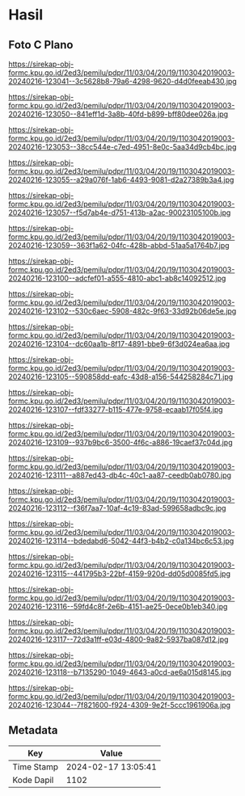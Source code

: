 # Hasil

## Foto C Plano

https://sirekap-obj-formc.kpu.go.id/2ed3/pemilu/pdpr/11/03/04/20/19/1103042019003-20240216-123041--3c5628b8-79a6-4298-9620-d4d0feeab430.jpg

https://sirekap-obj-formc.kpu.go.id/2ed3/pemilu/pdpr/11/03/04/20/19/1103042019003-20240216-123050--841eff1d-3a8b-40fd-b899-bff80dee026a.jpg

https://sirekap-obj-formc.kpu.go.id/2ed3/pemilu/pdpr/11/03/04/20/19/1103042019003-20240216-123053--38cc544e-c7ed-4951-8e0c-5aa34d9cb4bc.jpg

https://sirekap-obj-formc.kpu.go.id/2ed3/pemilu/pdpr/11/03/04/20/19/1103042019003-20240216-123055--a29a076f-1ab6-4493-9081-d2a27389b3a4.jpg

https://sirekap-obj-formc.kpu.go.id/2ed3/pemilu/pdpr/11/03/04/20/19/1103042019003-20240216-123057--f5d7ab4e-d751-413b-a2ac-90023105100b.jpg

https://sirekap-obj-formc.kpu.go.id/2ed3/pemilu/pdpr/11/03/04/20/19/1103042019003-20240216-123059--363f1a62-04fc-428b-abbd-51aa5a1764b7.jpg

https://sirekap-obj-formc.kpu.go.id/2ed3/pemilu/pdpr/11/03/04/20/19/1103042019003-20240216-123100--adcfef01-a555-4810-abc1-ab8c14092512.jpg

https://sirekap-obj-formc.kpu.go.id/2ed3/pemilu/pdpr/11/03/04/20/19/1103042019003-20240216-123102--530c6aec-5908-482c-9f63-33d92b06de5e.jpg

https://sirekap-obj-formc.kpu.go.id/2ed3/pemilu/pdpr/11/03/04/20/19/1103042019003-20240216-123104--dc60aa1b-8f17-4891-bbe9-6f3d024ea6aa.jpg

https://sirekap-obj-formc.kpu.go.id/2ed3/pemilu/pdpr/11/03/04/20/19/1103042019003-20240216-123105--590858dd-eafc-43d8-a156-544258284c71.jpg

https://sirekap-obj-formc.kpu.go.id/2ed3/pemilu/pdpr/11/03/04/20/19/1103042019003-20240216-123107--fdf33277-b115-477e-9758-ecaab17f05f4.jpg

https://sirekap-obj-formc.kpu.go.id/2ed3/pemilu/pdpr/11/03/04/20/19/1103042019003-20240216-123109--937b9bc6-3500-4f6c-a886-19caef37c04d.jpg

https://sirekap-obj-formc.kpu.go.id/2ed3/pemilu/pdpr/11/03/04/20/19/1103042019003-20240216-123111--a887ed43-db4c-40c1-aa87-ceedb0ab0780.jpg

https://sirekap-obj-formc.kpu.go.id/2ed3/pemilu/pdpr/11/03/04/20/19/1103042019003-20240216-123112--f36f7aa7-10af-4c19-83ad-599658adbc9c.jpg

https://sirekap-obj-formc.kpu.go.id/2ed3/pemilu/pdpr/11/03/04/20/19/1103042019003-20240216-123114--bdedabd6-5042-44f3-b4b2-c0a134bc6c53.jpg

https://sirekap-obj-formc.kpu.go.id/2ed3/pemilu/pdpr/11/03/04/20/19/1103042019003-20240216-123115--441795b3-22bf-4159-920d-dd05d0085fd5.jpg

https://sirekap-obj-formc.kpu.go.id/2ed3/pemilu/pdpr/11/03/04/20/19/1103042019003-20240216-123116--59fd4c8f-2e6b-4151-ae25-0ece0b1eb340.jpg

https://sirekap-obj-formc.kpu.go.id/2ed3/pemilu/pdpr/11/03/04/20/19/1103042019003-20240216-123117--72d3a1ff-e03d-4800-9a82-5937ba087d12.jpg

https://sirekap-obj-formc.kpu.go.id/2ed3/pemilu/pdpr/11/03/04/20/19/1103042019003-20240216-123118--b7135290-1049-4643-a0cd-ae6a015d8145.jpg

https://sirekap-obj-formc.kpu.go.id/2ed3/pemilu/pdpr/11/03/04/20/19/1103042019003-20240216-123044--7f821600-f924-4309-9e2f-5ccc1961906a.jpg


## Metadata

| Key        | Value               |
| ---------- | ------------------- |
| Time Stamp | 2024-02-17 13:05:41 |
| Kode Dapil | 1102                |



